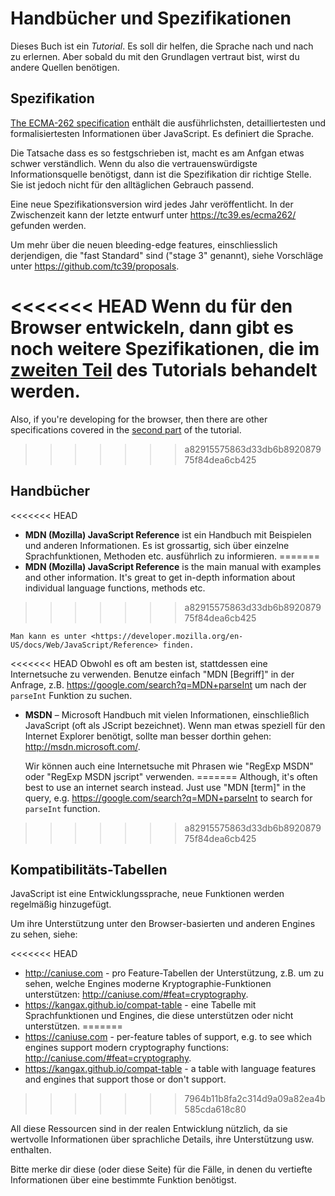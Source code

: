 
# Handbücher und Spezifikationen

Dieses Buch ist ein *Tutorial*. Es soll dir helfen, die Sprache nach und nach zu erlernen. Aber sobald du mit den Grundlagen vertraut bist, wirst du andere Quellen benötigen.

## Spezifikation

[The ECMA-262 specification](https://www.ecma-international.org/publications/standards/Ecma-262.htm) enthält die ausführlichsten, detailliertesten und formalisiertesten Informationen über JavaScript. Es definiert die Sprache.

Die Tatsache dass es so festgschrieben ist, macht es am Anfgan etwas schwer verständlich. Wenn du also die vertrauenswürdigste Informationsquelle benötigst, dann ist die Spezifikation dir richtige Stelle. Sie ist jedoch nicht für den alltäglichen Gebrauch passend. 

Eine neue Spezifikationsversion wird jedes Jahr veröffentlicht. In der Zwischenzeit kann der letzte entwurf unter <https://tc39.es/ecma262/> gefunden werden.

Um mehr über die neuen bleeding-edge features, einschliesslich derjendigen, die "fast Standard" sind ("stage 3" genannt), siehe Vorschläge unter <https://github.com/tc39/proposals>.

<<<<<<< HEAD
Wenn du für den Browser entwickeln, dann gibt es noch weitere Spezifikationen, die im [zweiten Teil](info:browser-environment) des Tutorials behandelt werden.
=======
Also, if you're developing for the browser, then there are other specifications covered in the [second part](info:browser-environment) of the tutorial.
>>>>>>> a82915575863d33db6b892087975f84dea6cb425

## Handbücher

<<<<<<< HEAD
- **MDN (Mozilla) JavaScript Reference** ist ein Handbuch mit Beispielen und anderen Informationen. Es ist grossartig, sich über einzelne Sprachfunktionen, Methoden etc. ausführlich zu informieren.
=======
- **MDN (Mozilla) JavaScript Reference** is the main manual with examples and other information. It's great to get in-depth information about individual language functions, methods etc.
>>>>>>> a82915575863d33db6b892087975f84dea6cb425

    Man kann es unter <https://developer.mozilla.org/en-US/docs/Web/JavaScript/Reference> finden.

<<<<<<< HEAD
    Obwohl es oft am besten ist, stattdessen eine Internetsuche zu verwenden. Benutze einfach "MDN [Begriff]" in der Anfrage, z.B. <https://google.com/search?q=MDN+parseInt> um nach der `parseInt` Funktion zu suchen.


- **MSDN** – Microsoft Handbuch mit vielen Informationen, einschließlich JavaScript (oft als JScript bezeichnet). Wenn man etwas speziell für den Internet Explorer benötigt, sollte man besser dorthin gehen: <http://msdn.microsoft.com/>.

    Wir können auch eine Internetsuche mit Phrasen wie "RegExp MSDN" oder "RegExp MSDN jscript" verwenden.
=======
Although, it's often best to use an internet search instead. Just use "MDN [term]" in the query, e.g. <https://google.com/search?q=MDN+parseInt> to search for `parseInt` function.
>>>>>>> a82915575863d33db6b892087975f84dea6cb425

## Kompatibilitäts-Tabellen

JavaScript ist eine Entwicklungssprache, neue Funktionen werden regelmäßig hinzugefügt.

Um ihre Unterstützung unter den Browser-basierten und anderen Engines zu sehen, siehe:

<<<<<<< HEAD
- <http://caniuse.com> - pro Feature-Tabellen der Unterstützung, z.B. um zu sehen, welche Engines moderne Kryptographie-Funktionen unterstützen: <http://caniuse.com/#feat=cryptography>.
- <https://kangax.github.io/compat-table> - eine Tabelle mit Sprachfunktionen und Engines, die diese unterstützen oder nicht unterstützen.
=======
- <https://caniuse.com> - per-feature tables of support, e.g. to see which engines support modern cryptography functions: <http://caniuse.com/#feat=cryptography>.
- <https://kangax.github.io/compat-table> - a table with language features and engines that support those or don't support.
>>>>>>> 7964b11b8fa2c314d9a09a82ea4b585cda618c80

All diese Ressourcen sind in der realen Entwicklung nützlich, da sie wertvolle Informationen über sprachliche Details, ihre Unterstützung usw. enthalten.

Bitte merke dir diese (oder diese Seite) für die Fälle, in denen du vertiefte Informationen über eine bestimmte Funktion benötigst.
